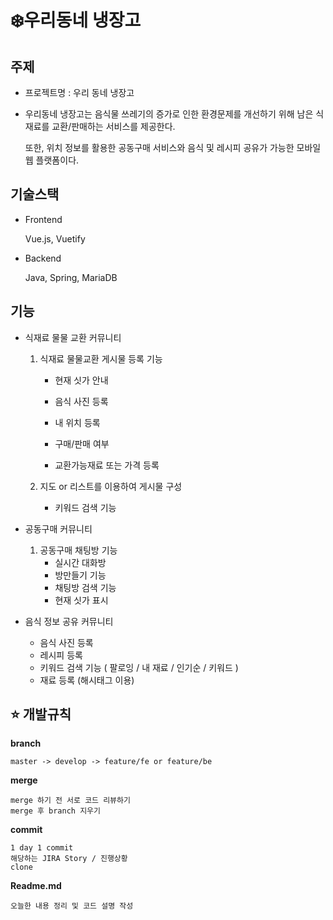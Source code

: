 # ❄️우리동네 냉장고

## 주제
- 프로젝트명 : 우리 동네 냉장고

- 우리동네 냉장고는 음식물 쓰레기의 증가로 인한 환경문제를 개선하기 위해 남은 식재료를 교환/판매하는 서비스를 제공한다.

  또한, 위치 정보를 활용한 공동구매 서비스와 음식 및 레시피 공유가 가능한 모바일 웹 플랫폼이다.



## 기술스택

- Frontend

  Vue.js, Vuetify

- Backend

  Java, Spring, MariaDB



## 기능

- 식재료 물물 교환 커뮤니티

  1. 식재료 물물교환 게시물 등록 기능

     - 현재 싯가 안내
     - 음식 사진 등록
     - 내 위치 등록
     - 구매/판매 여부

     - 교환가능재료 또는 가격 등록

  2. 지도 or 리스트를 이용하여 게시물 구성

     - 키워드 검색 기능



- 공동구매 커뮤니티
  1. 공동구매 채팅방 기능
     - 실시간 대화방
     - 방만들기 기능
     - 채팅방 검색 기능
     - 현재 싯가 표시



- 음식 정보 공유 커뮤니티
  - 음식 사진 등록
  - 레시피 등록
  - 키워드 검색 기능 ( 팔로잉 / 내 재료 / 인기순 / 키워드 )
  - 재료 등록 (해시태그 이용)



## :star: 개발규칙

**branch**

``` 
master -> develop -> feature/fe or feature/be
```

**merge**

``` 
merge 하기 전 서로 코드 리뷰하기
merge 후 branch 지우기
```

**commit**

```
1 day 1 commit
해당하는 JIRA Story / 진행상황
clone
```

**Readme.md**

```
오늘한 내용 정리 및 코드 설명 작성
```





